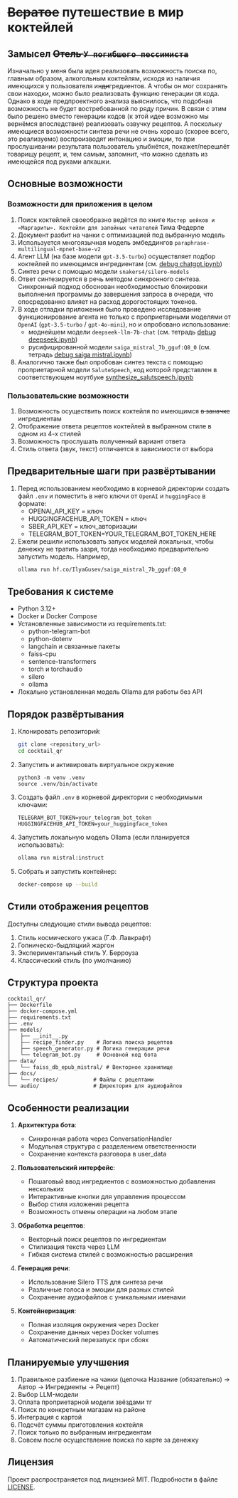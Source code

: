 # ~~Всратое~~ путешествие в мир коктейлей
## Замысел ~~Отель `У погибшего пессимиста`~~
Изначально у меня была идея реализовать возможность поиска по, главным образом, алкогольным коктейлям, исходя из наличия имеющихся у пользователя ин~~ди~~гредиентов. А чтобы он мог сохранять свои находки, можно было реализовать функцию генерации `QR` кода. Однако в ходе предпроектного анализа выяснилось, что подобная возможность не будет востребованной по ряду причин. В связи с этим было решено вместо генерации кодов (к этой идее возможно мы вернёмся впоследствие) реализовать озвучку рецептов. А поскольку имеющиеся возможности синтеза речи не очень хорошо (скорее всего, это реализуемо) воспроизводят интонацию и эмоции, то при прослушивании результата пользователь улыбнётся, покажет/перешлёт товарищу рецепт, и, тем самым, запомнит, что можно сделать из имеющейся под руками алкашки. 

## Основные возможности
### Возможности для приложения в целом
1. Поиск коктейлей своеобразно ведётся по книге `Мастер шейков и «Маргариты». Коктейли для запойных читателей` Тима Федерле
2. Документ разбит на чанки с оптимизацией под выбранную модель
3. Используется многоязычная модель эмбеддингов `paraphrase-multilingual-mpnet-base-v2` 
4. Агент LLM (на базе модели `gpt-3.5-turbo`) осуществляет подбор коктейлей по имеющимся ингредиентам (см. [debug chatgpt.ipynb](/models/debug%20chatgpt.ipynb))
5. Синтез речи с помощью модели `snakers4/silero-models`
6. Ответ синтезируется в речь методом синхронного синтеза. Синхронный подход обоснован необходимостью блокировки выполнения программы до завершения запроса в очереди, что опосредованно влияет на расход дорогостоящих токенов.
7. В ходе отладки приложения было проведено исследование функционирование агента не только с проприетарными моделями от `OpenAI` (`gpt-3.5-turbo` / `gpt-4o-mini`), но и опробовано использование:
   - моднейшем модели `deepseek-llm-7b-chat` (см. тетрадь [debug deepseek.ipynb](/models/debug%20deepseek.ipynb))
   - русифицированной модели `saiga_mistral_7b_gguf:Q8_0` (см. тетрадь [debug saiga mistral.ipynb](/models/debug%20saiga%20mistral.ipynb))
8. Аналогично также был опробован синтез текста с помощью проприетарной модели `SaluteSpeech`, код которой представлен в соответствующем ноутбуке [synthesize_salutspeech.ipynb](/models/synthesize_salutspeech.ipynb)
### Пользовательские возможности
1. Возможность осуществить поиск коктейля по имеющимся ~~в заначке~~ ингредиентам
2. Отображение ответа рецептов коктейлей в выбранном стиле в одном из 4-х стилей
3. Возможность прослушать полученный вариант ответа
4. Стиль ответа (звук, текст) отличается в зависимости от выбора


## Предварительные шаги при развёртывании
1. Перед использованием необходимо в корневой директории создать файл `.env` и поместить в него ключи от `OpenAI` и `huggingFace` в формате:  
    - OPENAI_API_KEY = ключ
    - HUGGINGFACEHUB_API_TOKEN = ключ
    - SBER_API_KEY = ключ_авторизации
    - TELEGRAM_BOT_TOKEN=YOUR_TELEGRAM_BOT_TOKEN_HERE
2. Ежели решили использовать запуск моделей локальных, чтобы денежку не тратить зазря, тогда необходимо предварительно запустить модель. Например, 
   ```bash
   ollama run hf.co/IlyaGusev/saiga_mistral_7b_gguf:Q8_0
   ``` 

## Требования к системе
- Python 3.12+
- Docker и Docker Compose
- Установленные зависимости из requirements.txt:
  - python-telegram-bot
  - python-dotenv
  - langchain и связанные пакеты
  - faiss-cpu
  - sentence-transformers
  - torch и torchaudio
  - silero
  - ollama
- Локально установленная модель Ollama для работы без API

## Порядок развёртывания
1. Клонировать репозиторий:
   ```bash
   git clone <repository_url>
   cd cocktail_qr
   ```

2. Запустить и активировать виртуальное окружение
   ```
   python3 -m venv .venv
   source .venv/bin/activate
   ```
3. Создать файл `.env` в корневой директории с необходимыми ключами:
   ```
   TELEGRAM_BOT_TOKEN=your_telegram_bot_token
   HUGGINGFACEHUB_API_TOKEN=your_huggingface_token
   ```

4. Запустить локальную модель Ollama (если планируется использовать):
   ```bash
   ollama run mistral:instruct
   ```

5. Собрать и запустить контейнер:
   ```bash
   docker-compose up --build
   ```

## Стили отображения рецептов
Доступны следующие стили вывода рецептов:
1. Стиль космического ужаса (Г.Ф. Лавкрафт)
2. Гопническо-быдляцкий жаргон
3. Экспериментальный стиль У. Берроуза
4. Классический стиль (по умолчанию)

## Структура проекта
```
cocktail_qr/
├── Dockerfile
├── docker-compose.yml
├── requirements.txt
├── .env
├── models/
│   ├── __init__.py
│   ├── recipe_finder.py    # Логика поиска рецептов
│   ├── speech_generator.py # Логика генерации речи
│   └── telegram_bot.py     # Основной код бота
├── data/
│   └── faiss_db_epub_mistral/ # Векторное хранилище
├── docs/
│   └── recipes/           # Файлы с рецептами
└── audio/                 # Директория для аудиофайлов
```

## Особенности реализации
1. **Архитектура бота**:
   - Синхронная работа через ConversationHandler
   - Модульная структура с разделением ответственности
   - Сохранение контекста разговора в user_data

2. **Пользовательский интерфейс**:
   - Пошаговый ввод ингредиентов с возможностью добавления нескольких
   - Интерактивные кнопки для управления процессом
   - Выбор стиля изложения рецепта
   - Возможность отмены операции на любом этапе

3. **Обработка рецептов**:
   - Векторный поиск рецептов по ингредиентам
   - Стилизация текста через LLM
   - Гибкая система стилей с возможностью расширения

4. **Генерация речи**:
   - Использование Silero TTS для синтеза речи
   - Различные голоса и эмоции для разных стилей
   - Сохранение аудиофайлов с уникальными именами

5. **Контейнеризация**:
   - Полная изоляция окружения через Docker
   - Сохранение данных через Docker volumes
   - Автоматический перезапуск при сбоях

## Планируемые улучшения
1. Правильное разбиение на чанки (цепочка Название (обязательно) -> Автор -> Ингредиенты -> Рецепт)
2. Выбор LLM-модели
3. Оплата проприетарной модели звёздами тг
4. Поиск по конкретным магазам на районе 
5. Интеграция с картой
6. Подсчёт суммы приготовления коктейля
7. Поиск только по выбранным ингредиентам
8. Совсем после осуществление поиска по карте за денежку

## Лицензия
Проект распространяется под лицензией MIT. Подробности в файле [LICENSE](LICENSE).